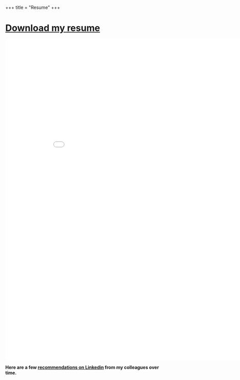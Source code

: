 +++
title = "Resume"
+++

# [Download my resume <i class="mdi mdi-file-pdf-box text-slate-600 mdi-48px my-auto dark:text-slate-300 align-middle"></i>](/files/MosabIbrahim.pdf)


<p>
<iframe width='900' height='1000' src='/files/MosabIbrahim.pdf' frameborder='0' allowfullscreen></iframe>
</p>

**Here are a few [recommendations on Linkedin](https://mosab.co.uk/recommendations) from my colleagues over time.**

